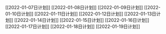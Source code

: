 [[2022-01-07日计划]]
[[2022-01-08日计划]]
[[2022-01-09日计划]]
[[2022-01-10日计划]]
[[2022-01-11日计划]]
[[2022-01-12日计划]]
[[2022-01-13日计划]]
[[2022-01-14日计划]]
[[2022-01-15日计划]]
[[2022-01-16日计划]]
[[2022-01-17日计划]]
[[2022-01-18日计划]]
[[2022-01-19日计划]]
